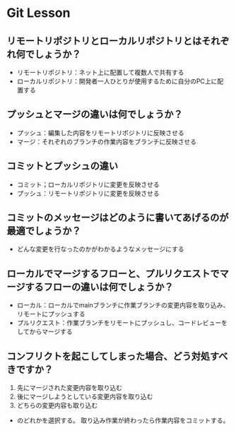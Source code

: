 # Git Lesson

## リモートリポジトリとローカルリポジトリとはそれぞれ何でしょうか？

- リモートリポジトリ：ネット上に配置して複数人で共有する
- ローカルリポジトリ：開発者一人ひとりが使用するために自分のPC上に配置する

## プッシュとマージの違いは何でしょうか？

- プッシュ：編集した内容をリモートリポジトリに反映させる
- マージ：それぞれのブランチの作業内容をブランチに反映させる

## コミットとプッシュの違い

- コミット；ローカルリポジトリに変更を反映させる
- プッシュ：リモートリポジトリに変更を反映させる

## コミットのメッセージはどのように書いてあげるのが最適でしょうか？

- どんな変更を行なったのかがわかるようなメッセージにする

## ローカルでマージするフローと、プルリクエストでマージするフローの違いは何でしょうか？

- ローカル：ローカルでmainブランチに作業ブランチの変更内容を取り込み、リモートにプッシュする
- プルリクエスト：作業ブランチをリモートにプッシュし、コードレビューをしてからマージする

## コンフリクトを起こしてしまった場合、どう対処すべきですか？

1. 先にマージされた変更内容を取り込む
1. 後にマージしようとしている変更内容を取り込む
1. どちらの変更内容も取り込む

- のどれかを選択する。
取り込み作業が終わったら作業内容をコミットする。
